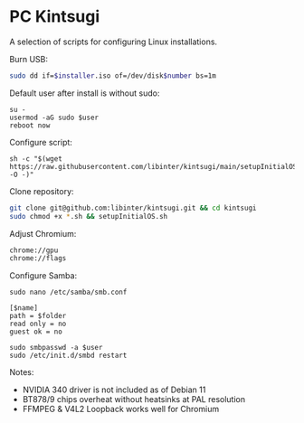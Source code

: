 # PC Kintsugi

A selection of scripts for configuring Linux installations.

Burn USB:

```zsh
sudo dd if=$installer.iso of=/dev/disk$number bs=1m
```

Default user after install is without sudo:

```
su -
usermod -aG sudo $user
reboot now
```

Configure script:

```
sh -c "$(wget https://raw.githubusercontent.com/libinter/kintsugi/main/setupInitialOS.sh -O -)"
```

Clone repository:

```zsh
git clone git@github.com:libinter/kintsugi.git && cd kintsugi
sudo chmod +x *.sh && setupInitialOS.sh
```

Adjust Chromium:

```zsh
chrome://gpu
chrome://flags
```

Configure Samba:

```
sudo nano /etc/samba/smb.conf

[$name]
path = $folder
read only = no
guest ok = no

sudo smbpasswd -a $user
sudo /etc/init.d/smbd restart
```

Notes:

* NVIDIA 340 driver is not included as of Debian 11
* BT878/9 chips overheat without heatsinks at PAL resolution
* FFMPEG & V4L2 Loopback works well for Chromium